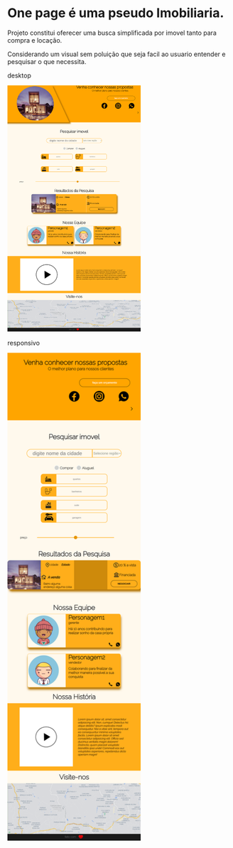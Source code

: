 # One page é uma pseudo Imobiliaria.
Projeto constitui oferecer uma busca simplificada por imovel tanto para compra e locação. 

Considerando um visual sem poluição que seja facil ao usuario  entender e pesquisar o que necessita.


desktop

<div>
    <img src="https://raw.githubusercontent.com/cardosource/OnePageImobiliaria/main/desktop.png" width="300"/>
  

  
</div>



responsivo

<div>
 <img src="https://raw.githubusercontent.com/cardosource/OnePageImobiliaria/main/responsivo.png" width="300" />
  
</div>

